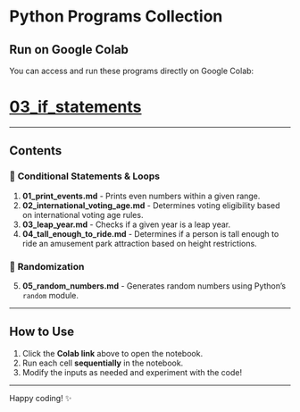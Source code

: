 # Python Programs Collection  


## **Run on Google Colab**  
You can access and run these programs directly on Google Colab:  
# [03_if_statements](https://colab.research.google.com/drive/1nTev9UkQ3odwIrZQkCiEbh-K26U2rAjj?usp=drive_link)  

---

## **Contents**  
### 📌 **Conditional Statements & Loops**
1. **01_print_events.md** - Prints even numbers within a given range.  
2. **02_international_voting_age.md** - Determines voting eligibility based on international voting age rules.  
3. **03_leap_year.md** - Checks if a given year is a leap year.  
4. **04_tall_enough_to_ride.md** - Determines if a person is tall enough to ride an amusement park attraction based on height restrictions.  

### 🎲 **Randomization**
5. **05_random_numbers.md** - Generates random numbers using Python’s `random` module.  

---

## **How to Use**
1. Click the **Colab link** above to open the notebook.  
2. Run each cell **sequentially** in the notebook.  
3. Modify the inputs as needed and experiment with the code!  

---

Happy coding! ✨  
